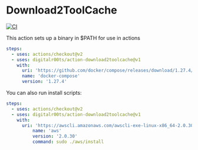 # Download2ToolCache

[![CI](https://github.com/digitalr00ts/action-download2toolcache/actions/workflows/ci.yaml/badge.svg)](https://github.com/digitalr00ts/action-download2toolcache/actions/workflows/ci.yaml)

This action sets up a binary in $PATH for use in actions

```yaml
steps:
  - uses: actions/checkout@v2
  - uses: digitalr00ts/action-download2toolcache@v1
    with:
      uri: 'https://github.com/docker/compose/releases/download/1.27.4/docker-compose-Linux-x86_64'
      name: 'docker-compose'
      version: '1.27.4'
```

You can also run install scripts:

```yaml
steps:
  - uses: actions/checkout@v2
  - uses: digitalr00ts/action-download2toolcache@v1
    with:
      uri: 'https://awscli.amazonaws.com/awscli-exe-linux-x86_64-2.0.30.zip'
          name: 'aws'
          version: '2.0.30'
          command: sudo ./aws/install
```
